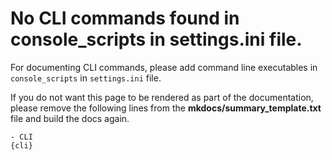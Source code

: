 # No CLI commands found in console_scripts in settings.ini file.

 For documenting CLI commands, please add command line executables in `console_scripts` in `settings.ini` file. 
 
If you do not want this page to be rendered as part of the documentation, please remove the following lines from the **mkdocs/summary_template.txt** file and build the docs again.

```
- CLI
{cli}
```